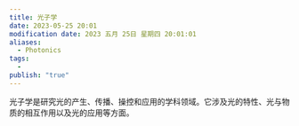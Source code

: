 ```yaml
---
title: 光子学
date: 2023-05-25 20:01
modification date: 2023 五月 25日 星期四 20:01:01
aliases:
  - Photonics
tags:
  - 
publish: "true"
---
```


光子学是研究光的产生、传播、操控和应用的学科领域。它涉及光的特性、光与物质的相互作用以及光的应用等方面。
